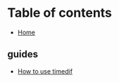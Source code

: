 # Table of contents

* [Home](README.md)

## guides

* [How to use timedif](guides/how-to-use-timedif.md)
